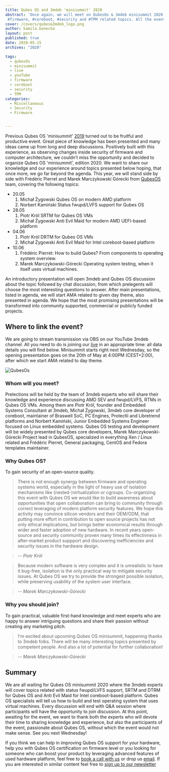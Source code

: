 ```yaml
---
title: Qubes OS and 3mdeb 'minisummit' 2020
abstract: 'Once again, we will meet on QubesOs & 3mdeb minisummit 2020 discussing #QubesOS,
 #firmware, #coreboot, #security and #TPM related topics. All the event details are presented in the following blog post.'
cover: /covers/qubes&3mdeb_logo.png
author: kamila.banecka
layout: post
published: true
date: 2020-05-15
archives: "2020"

tags:
  - qubesOs
  - minisummit
  - live
  - youTube
  - firmware
  - coreboot
  - security
  - TPM
categories:
  - Miscellaneous
  - Security
  - Firmware


---
```

Previous Qubes OS 'minisummit'
[2019](https://blog.3mdeb.com/2019/2019-08-07-qubes-os-and-3mdeb-minisummit/)
turned out to be fruitful and productive event. Great piece of knowledge has
been presented and many ideas came up from long and deep discussions. Positively
built with this experience, as observing changes inside security of firmware and
computer architecture, we couldn’t miss the opportunity and decided to organize
Qubes OS 'minisummit', edition 2020. We want to share our knowledge and our
experience around topics presented below hoping, that once more, we go far
beyond the agenda. This year, we will stand side by side with Frédéric Pierret
and Marek Marczykowski Górecki from [QubesOS](https://www.qubes-os.org/) team,
covering the following topics:

* 20.05
  1. Michał Żygowski Qubes OS on modern AMD platform
  2. Norbert Kamiński Status fwupd/LVFS support for Qubes OS
* 28.05
  1. Piotr Król SRTM for Qubes OS VMs
  2. Michał Żygowski Anti Evil Maid for modern AMD UEFI-based platform
* 04.06
  1. Piotr Król DRTM for Qubes OS VMs
  2. Michał Żygowski Anti Evil Maid for Intel coreboot-based platform
* 10.06
  1. Frédéric Pierret: How to build Qubes? From components to operating system
     overview.
  2. Marek Marczykowski-Górecki Operating system testing, when it itself uses
     virtual machines.

An introductory presentation will open 3mdeb and Qubes OS discussion about the
topic followed by chat discussion, from which prelegents will choose the most
interesting questions to answer. After main presentations, listed in agenda, we
will start AMA related to given day theme, also presented in agenda. We hope
that the most promising presentations will be transformed into community
supported, commercial or publicly funded projects.

## Where to link the event?

We are going to stream transmission via OBS on our YouTube 3mdeb channel. All
you need to do is joining our
[live](https://www.youtube.com/channel/UC_djHbyjuJvhVjfT18nyqmQ/live) in an
appropriate time: all data details you will find below. Minisummit starts right
next Wednesday, so the opening presentation goes on the 20th of May at 4:00PM
(CEST+2:00), after which we start AMA related to day theme.

![QubesOs](/img/qubesos.png)

### Whom will you meet?

Prelections will be held by the team of 3mdeb experts who will share their
knowledge and experience discussing AMD SEV and fwupd/LVFS, RTMs in Qubes OS
VMs. Among them are Piotr Król, founder and Embedded Systems Consultant at
3mdeb, Michał Żygowski, 3mdeb core developer of coreboot, maintainer of Braswell
SoC, PC Engines, Protectli and Libretrend platforms and Norbert Kamiński, Junior
Embedded Systems Engineer focused on Linux embedded systems. Qubes OS testing
and development will be widely presented by Qubes core developers, Marek
Marczykowski-Górecki Project lead in QubesOS, specialized in everything Xen /
Linux related and Frédéric Pierret, General packaging, CentOS and Fedora
templates maintainer.

### Why Qubes OS?

To gain security of an open-source quality.

> There is not enough synergy between firmware and operating systems world,
especially in the light of heavy use of isolation mechanisms like
(nested-)virtualization or cgroups. Co-organizing this event with Qubes OS we
would like to build awareness about opportunities that open collaboration can
bring to community through correct leveraging of modern platform security
features. We hope this activity may convince silicon vendors and their OEM/ODM,
that putting more effort in contribution to open source projects has not only
ethical implications, but brings better economical results through wider and
faster adoption of new hardware. In recent years open-source and security
community proven many times its effectivness in after-market product suppport
and discovering inefficiencies and security issues in the hardware design.

> -- <cite>Piotr Król</cite>

>  Because modern software is very complex and it is unrealistic to have it
 bug-free, isolation is the only practical way to mitigate security issues. At
 Qubes OS we try to provide the strongest possible isolation, while preserving
 usability of the system user interface.

 > -- <cite>Marek Marczykowski-Górecki</cite>

### Why you should join?

To gain practical, valuable first-hand knowledge and meet experts who are happy
to answer intriguing questions and share their passion without creating any
marketing pitch.

>I'm excited about upcoming Qubes OS minisummit, happening thanks to 3mdeb
folks. There will be many interesting topics presented by competent people. And
also a lot of potential for further collaboration!

> -- <cite>Marek Marczykowski-Górecki</cite>

## Summary

We are all waiting for Qubes OS minisummit 2020 where the 3mdeb experts will
cover topics related with status fwupd/LVFS support, SRTM and DTRM for Qubes OS
and Anti Evil Maid for Intel coreboot-based platform. Qubes OS specialists will
tell us how to build and test operating system that uses virtual machines. Every
discussion will end with Q&A session where participants will have the
opportunity to join discussion. At this point, awaiting for the event, we want
to thank both the experts who will devote their time to sharing knowledge and
experience, but also the participants of the event, passionate about Qubes OS,
without which the event would not make sense. See you next Wednesday!

If you think we can help in improving Qubes OS support for your hardware, help
you with Qubes OS certification on firmware level or you looking for someone who
can boost your product by leveraging advanced features of used hardware
platform, feel free to [book a call with
us](https://calendly.com/3mdeb/consulting-remote-meeting) or drop us
[email](mailto:contact@3mdeb.com). If you are interested in similar content feel
free to [sign up to our newsletter](http://eepurl.com/gfoekD)
